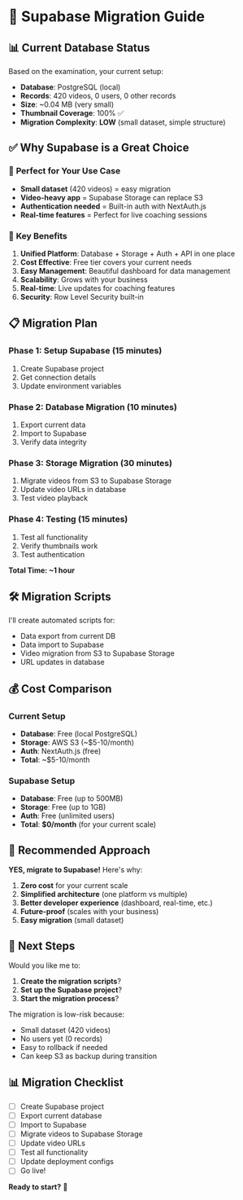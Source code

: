 # 🚀 Supabase Migration Guide

## 📊 Current Database Status

Based on the examination, your current setup:
- **Database**: PostgreSQL (local)
- **Records**: 420 videos, 0 users, 0 other records
- **Size**: ~0.04 MB (very small)
- **Thumbnail Coverage**: 100% ✅
- **Migration Complexity**: **LOW** (small dataset, simple structure)

## ✅ Why Supabase is a Great Choice

### 🎯 **Perfect for Your Use Case**
- **Small dataset** (420 videos) = easy migration
- **Video-heavy app** = Supabase Storage can replace S3
- **Authentication needed** = Built-in auth with NextAuth.js
- **Real-time features** = Perfect for live coaching sessions

### 🚀 **Key Benefits**
1. **Unified Platform**: Database + Storage + Auth + API in one place
2. **Cost Effective**: Free tier covers your current needs
3. **Easy Management**: Beautiful dashboard for data management
4. **Scalability**: Grows with your business
5. **Real-time**: Live updates for coaching features
6. **Security**: Row Level Security built-in

## 📋 Migration Plan

### Phase 1: Setup Supabase (15 minutes)
1. Create Supabase project
2. Get connection details
3. Update environment variables

### Phase 2: Database Migration (10 minutes)
1. Export current data
2. Import to Supabase
3. Verify data integrity

### Phase 3: Storage Migration (30 minutes)
1. Migrate videos from S3 to Supabase Storage
2. Update video URLs in database
3. Test video playback

### Phase 4: Testing (15 minutes)
1. Test all functionality
2. Verify thumbnails work
3. Test authentication

**Total Time: ~1 hour**

## 🛠️ Migration Scripts

I'll create automated scripts for:
- Data export from current DB
- Data import to Supabase
- Video migration from S3 to Supabase Storage
- URL updates in database

## 💰 Cost Comparison

### Current Setup
- **Database**: Free (local PostgreSQL)
- **Storage**: AWS S3 (~$5-10/month)
- **Auth**: NextAuth.js (free)
- **Total**: ~$5-10/month

### Supabase Setup
- **Database**: Free (up to 500MB)
- **Storage**: Free (up to 1GB)
- **Auth**: Free (unlimited users)
- **Total**: **$0/month** (for your current scale)

## 🎯 Recommended Approach

**YES, migrate to Supabase!** Here's why:

1. **Zero cost** for your current scale
2. **Simplified architecture** (one platform vs multiple)
3. **Better developer experience** (dashboard, real-time, etc.)
4. **Future-proof** (scales with your business)
5. **Easy migration** (small dataset)

## 🚀 Next Steps

Would you like me to:
1. **Create the migration scripts**?
2. **Set up the Supabase project**?
3. **Start the migration process**?

The migration is low-risk because:
- Small dataset (420 videos)
- No users yet (0 records)
- Easy to rollback if needed
- Can keep S3 as backup during transition

## 📊 Migration Checklist

- [ ] Create Supabase project
- [ ] Export current database
- [ ] Import to Supabase
- [ ] Migrate videos to Supabase Storage
- [ ] Update video URLs
- [ ] Test all functionality
- [ ] Update deployment configs
- [ ] Go live!

**Ready to start?** 🚀

